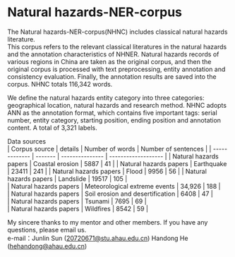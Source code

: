 # Natural hazards-NER-corpus

The Natural hazards-NER-corpus(NHNC) includes classical natural hazards literature.  
This corpus refers to the relevant classical literatures in the natural hazards and the annotation characteristics of NHNER. Natural hazards records of various regions in China are taken as the original corpus, and then the original corpus is processed with text preprocessing, entity annotation and consistency evaluation. Finally, the annotation results are saved into the corpus. NHNC totals 116,342 words.  
  
We define the natural hazards entity category into three categories: geographical location, natural hazards and research method.
NHNC adopts ANN as the annotation format, which contains five important tags: serial number, entity category, starting position, ending position and annotation content. A total of 3,321 labels.
  
Data sources  
| Corpus source | details |	Number of words	| Number of sentences |
| ------------- | ------- | --------------- | ------------------- |
| Natural hazards papers | Coastal erosion |	5887	| 41 |
| Natural hazards papers | Earthquake |	23411	| 241 |
| Natural hazards papers | Flood |	9956	| 56 |
| Natural hazards papers | Landslide | 19517	| 105 |   
| Natural hazards papers | Meteorological extreme events |	34,926	| 188 |  
| Natural hazards papers | Soil erosion and desertification |	6408	| 47 |  
| Natural hazards papers | Tsunami |	7695	| 69 |  
| Natural hazards papers | Wildfires |	8542	| 59 |  
  
My sincere thanks to my mentor and other members. If you have any questions, please email us.   
e-mail：Junlin Sun (20720671@stu.ahau.edu.cn)
        Handong He (hehandong@ahau.edu.cn)
      
